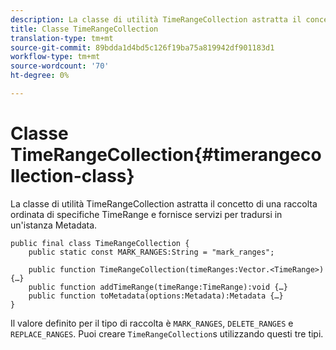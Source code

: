 ```yaml
---
description: La classe di utilità TimeRangeCollection astratta il concetto di una raccolta ordinata di specifiche TimeRange e fornisce servizi per tradursi in un'istanza Metadata.
title: Classe TimeRangeCollection
translation-type: tm+mt
source-git-commit: 89bdda1d4bd5c126f19ba75a819942df901183d1
workflow-type: tm+mt
source-wordcount: '70'
ht-degree: 0%

---
```



# Classe TimeRangeCollection{#timerangecollection-class}

La classe di utilità TimeRangeCollection astratta il concetto di una raccolta ordinata di specifiche TimeRange e fornisce servizi per tradursi in un&#39;istanza Metadata.

<!--<a id="section_D87AA7BC628D458DAB12D5247AD34B41"></a>-->

```
public final class TimeRangeCollection { 
    public static const MARK_RANGES:String = "mark_ranges"; 
  
    public function TimeRangeCollection(timeRanges:Vector.<TimeRange>) {…} 
    public function addTimeRange(timeRange:TimeRange):void {…} 
    public function toMetadata(options:Metadata):Metadata {…} 
}
```

Il valore definito per il tipo di raccolta è `MARK_RANGES`, `DELETE_RANGES` e `REPLACE_RANGES`. Puoi creare `TimeRangeCollection`s utilizzando questi tre tipi.
